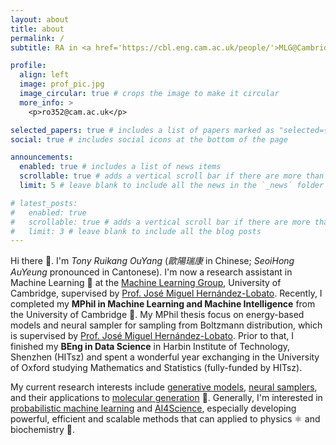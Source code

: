 ```yaml
---
layout: about
title: about
permalink: /
subtitle: RA in <a href='https://cbl.eng.cam.ac.uk/people/'>MLG@Cambridge</a>.

profile:
  align: left
  image: prof_pic.jpg
  image_circular: true # crops the image to make it circular
  more_info: >
    <p>ro352@cam.ac.uk</p>

selected_papers: true # includes a list of papers marked as "selected={true}"
social: true # includes social icons at the bottom of the page

announcements:
  enabled: true # includes a list of news items
  scrollable: true # adds a vertical scroll bar if there are more than 3 news items
  limit: 5 # leave blank to include all the news in the `_news` folder

# latest_posts:
#   enabled: true
#   scrollable: true # adds a vertical scroll bar if there are more than 3 new posts items
#   limit: 3 # leave blank to include all the blog posts
---
```

Hi there 👋. I'm _Tony Ruikang OuYang_ (_歐陽瑞康_ in Chinese; _SeoiHong AuYeung_ pronounced in Cantonese). I'm now a research assistant in Machine Learning 🤖 at the [Machine Learning Group](https://mlg.eng.cam.ac.uk/about.html), University of Cambridge, supervised by [Prof. José Miguel Hernández-Lobato](https://jmhl.org). Recently, I completed my **MPhil in Machine Learning and Machine Intelligence** from the University of Cambridge 🎉. My MPhil thesis focus on energy-based models and neural sampler for sampling from Boltzmann distribution, which is supervised by [Prof. José Miguel Hernández-Lobato](https://jmhl.org). Prior to that, I finished my **BEng in Data Science** in Harbin Institute of Technology, Shenzhen (HITsz) and spent a wonderful year exchanging in the University of Oxford studying Mathematics and Statistics (fully-funded by HITsz).

My current research interests include <u>generative models</u>, <u>neural samplers</u>, and their applications to <u>molecular generation</u> 🧬. Generally, I'm interested in <u>probabilistic machine learning</u> and <u>AI4Science</u>, especially developing powerful, efficient and scalable methods that can applied to physics ⚛️ and biochemistry 🧪.